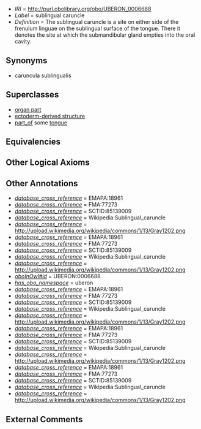  * *IRI* = http://purl.obolibrary.org/obo/UBERON_0006688
 * *Label* = sublingual caruncle
 * *Definition* = The sublingual caruncle is a site on either side of the frenulum linguae on the sublingual surface of the tongue. There it denotes the site at which the submandibular gland empties into the oral cavity.

## Synonyms

 * caruncula sublingualis

## Superclasses

 * [organ part](../../UBERON/64/UBERON_0000064.md)
 * [ectoderm-derived structure](../../UBERON/21/UBERON_0004121.md)
 * [part_of](../../BFO/50/BFO_0000050.md) some [tongue](../../UBERON/23/UBERON_0001723.md)

## Equivalencies


## Other Logical Axioms


## Other Annotations

 * *[database_cross_reference](../../ef/oboInOwl#hasDbXref.md)* = EMAPA:18961
 * *[database_cross_reference](../../ef/oboInOwl#hasDbXref.md)* = FMA:77273
 * *[database_cross_reference](../../ef/oboInOwl#hasDbXref.md)* = SCTID:85139009
 * *[database_cross_reference](../../ef/oboInOwl#hasDbXref.md)* = Wikipedia:Sublingual_caruncle
 * *[database_cross_reference](../../ef/oboInOwl#hasDbXref.md)* = http://upload.wikimedia.org/wikipedia/commons/1/13/Gray1202.png
 * *[database_cross_reference](../../ef/oboInOwl#hasDbXref.md)* = EMAPA:18961
 * *[database_cross_reference](../../ef/oboInOwl#hasDbXref.md)* = FMA:77273
 * *[database_cross_reference](../../ef/oboInOwl#hasDbXref.md)* = SCTID:85139009
 * *[database_cross_reference](../../ef/oboInOwl#hasDbXref.md)* = Wikipedia:Sublingual_caruncle
 * *[database_cross_reference](../../ef/oboInOwl#hasDbXref.md)* = http://upload.wikimedia.org/wikipedia/commons/1/13/Gray1202.png
 * *[oboInOwl#id](../../id/oboInOwl#id.md)* = UBERON:0006688
 * *[has_obo_namespace](../../ce/oboInOwl#hasOBONamespace.md)* = uberon
 * *[database_cross_reference](../../ef/oboInOwl#hasDbXref.md)* = EMAPA:18961
 * *[database_cross_reference](../../ef/oboInOwl#hasDbXref.md)* = FMA:77273
 * *[database_cross_reference](../../ef/oboInOwl#hasDbXref.md)* = SCTID:85139009
 * *[database_cross_reference](../../ef/oboInOwl#hasDbXref.md)* = Wikipedia:Sublingual_caruncle
 * *[database_cross_reference](../../ef/oboInOwl#hasDbXref.md)* = http://upload.wikimedia.org/wikipedia/commons/1/13/Gray1202.png
 * *[database_cross_reference](../../ef/oboInOwl#hasDbXref.md)* = EMAPA:18961
 * *[database_cross_reference](../../ef/oboInOwl#hasDbXref.md)* = FMA:77273
 * *[database_cross_reference](../../ef/oboInOwl#hasDbXref.md)* = SCTID:85139009
 * *[database_cross_reference](../../ef/oboInOwl#hasDbXref.md)* = Wikipedia:Sublingual_caruncle
 * *[database_cross_reference](../../ef/oboInOwl#hasDbXref.md)* = http://upload.wikimedia.org/wikipedia/commons/1/13/Gray1202.png
 * *[database_cross_reference](../../ef/oboInOwl#hasDbXref.md)* = EMAPA:18961
 * *[database_cross_reference](../../ef/oboInOwl#hasDbXref.md)* = FMA:77273
 * *[database_cross_reference](../../ef/oboInOwl#hasDbXref.md)* = SCTID:85139009
 * *[database_cross_reference](../../ef/oboInOwl#hasDbXref.md)* = Wikipedia:Sublingual_caruncle
 * *[database_cross_reference](../../ef/oboInOwl#hasDbXref.md)* = http://upload.wikimedia.org/wikipedia/commons/1/13/Gray1202.png

## External Comments


